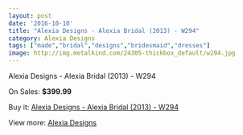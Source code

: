 ```yaml
---
layout: post
date: '2016-10-10'
title: "Alexia Designs - Alexia Bridal (2013) - W294"
category: Alexia Designs
tags: ["made","bridal","designs","bridesmaid","dresses"]
image: http://img.metalkind.com/24305-thickbox_default/w294.jpg
---
```

Alexia Designs - Alexia Bridal (2013) - W294

On Sales: **$399.99**
<a href="https://www.metalkind.com/en/alexia-designs/312-w294.html"><amp-img layout="responsive" width="600" height="600" src="//img.metalkind.com/24305-thickbox_default/w294.jpg" alt="Alexia Designs - Alexia Bridal (2013) - W294 0" /></a>
<a href="https://www.metalkind.com/en/alexia-designs/312-w294.html"><amp-img layout="responsive" width="600" height="600" src="//img.metalkind.com/24307-thickbox_default/w294.jpg" alt="Alexia Designs - Alexia Bridal (2013) - W294 1" /></a>

Buy it: [Alexia Designs - Alexia Bridal (2013) - W294](https://www.metalkind.com/en/alexia-designs/312-w294.html "Alexia Designs - Alexia Bridal (2013) - W294")

View more: [Alexia Designs](https://www.metalkind.com/en/7-alexia-designs "Alexia Designs")